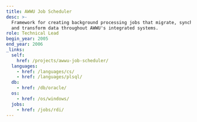 ```yaml
---
title: AWWU Job Scheduler
desc: >-
  Framework for creating background processing jobs that migrate, synchronize,
  and transform data throughout AWWU's integrated systems.
role: Technical Lead
begin_year: 2005
end_year: 2006
_links:
  self:
    href: /projects/awwu-job-scheduler/
  languages:
    - href: /languages/cs/
    - href: /languages/plsql/
  db:
    - href: /db/oracle/
  os:
    - href: /os/windows/
  jobs:
    - href: /jobs/rdi/
---
```

